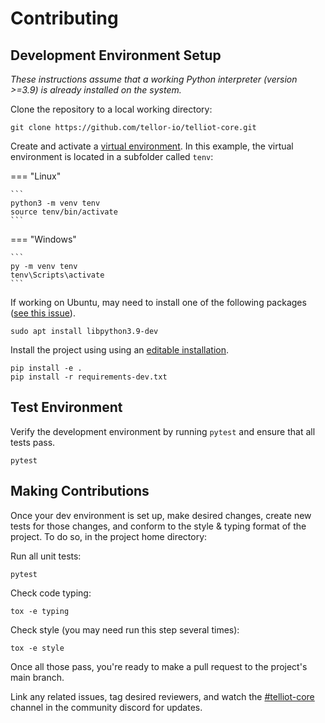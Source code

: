 # Contributing

## Development Environment Setup

*These instructions assume that a working Python interpreter (version >=3.9)
is already installed on the system.*

Clone the repository to a local working directory:

    git clone https://github.com/tellor-io/telliot-core.git

Create and activate a [virtual environment](https://docs.python.org/3/library/venv.html).  In this example, the virtual environment is 
located in a subfolder called `tenv`:

=== "Linux"

    ```
    python3 -m venv tenv
    source tenv/bin/activate
    ```

=== "Windows"

    ```
    py -m venv tenv
    tenv\Scripts\activate
    ```

If working on Ubuntu, may need to install one of the following packages ([see this issue](https://github.com/ethereum/web3.py/issues/1726)).

    sudo apt install libpython3.9-dev

Install the project using using an [editable installation](https://pip.pypa.io/en/stable/reference/pip_install/#editable-installs).

    pip install -e .
    pip install -r requirements-dev.txt


## Test Environment

Verify the development environment by running `pytest` and ensure that all tests pass.

    pytest

## Making Contributions

Once your dev environment is set up, make desired changes, create new tests for those changes,
and conform to the style & typing format of the project. To do so, in the project home directory:

Run all unit tests:

    pytest

Check code typing:

    tox -e typing

Check style (you may need run this step several times):

    tox -e style

Once all those pass, you're ready to make a pull request to the project's main branch.

Link any related issues, tag desired reviewers, and watch the [#telliot-core](https://discord.gg/URXVQdGjAT) channel in the
community discord for updates.


